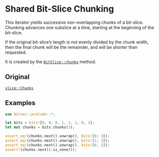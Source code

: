 # Shared Bit-Slice Chunking

This iterator yields successive non-overlapping chunks of a bit-slice. Chunking
advances one subslice at a time, starting at the beginning of the bit-slice.

If the original bit-slice’s length is not evenly divided by the chunk width,
then the final chunk will be the remainder, and will be shorter than requested.

It is created by the [`BitSlice::chunks`] method.

## Original

[`slice::Chunks`](core::slice::Chunks)

## Examples

```rust
use bitvec::prelude::*;

let bits = bits![0, 0, 0, 1, 1, 1, 0, 1];
let mut chunks = bits.chunks(3);

assert_eq!(chunks.next().unwrap(), bits![0; 3]);
assert_eq!(chunks.next().unwrap(), bits![1; 3]);
assert_eq!(chunks.next().unwrap(), bits![0, 1]);
assert!(chunks.next().is_none());
```

[`BitSlice::chunks`]: crate::slice::BitSlice::chunks
